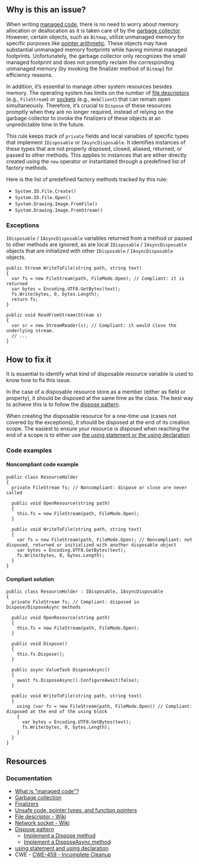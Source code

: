 ## Why is this an issue?

When writing [managed code](https://learn.microsoft.com/en-us/dotnet/standard/managed-code), there is no need to worry about memory
allocation or deallocation as it is taken care of by the [garbage
collector](https://learn.microsoft.com/en-us/dotnet/standard/garbage-collection). However, certain objects, such as `Bitmap`, utilize unmanaged memory for specific purposes like [pointer arithmetic](https://learn.microsoft.com/en-us/dotnet/csharp/language-reference/unsafe-code). These objects may have substantial
unmanaged memory footprints while having minimal managed footprints. Unfortunately, the garbage collector only recognizes the small managed footprint
and does not promptly reclaim the corresponding unmanaged memory (by invoking the finalizer method of `Bitmap`) for efficiency reasons.

In addition, it’s essential to manage other system resources besides memory. The operating system has limits on the number of [file descriptors](https://en.wikipedia.org/wiki/File_descriptor) (e.g., `FileStream`) or [sockets](https://en.wikipedia.org/wiki/Network_socket) (e.g., `WebClient`) that can remain open simultaneously. Therefore, it’s
crucial to `Dispose` of these resources promptly when they are no longer required, instead of relying on the garbage collector to invoke
the finalizers of these objects at an unpredictable time in the future.

This rule keeps track of `private` fields and local variables of specific types that implement `IDisposable` or
`IAsyncDisposable`. It identifies instances of these types that are not properly disposed, closed, aliased, returned, or passed to other
methods. This applies to instances that are either directly created using the `new` operator or instantiated through a predefined list of
factory methods.

Here is the list of predefined factory methods tracked by this rule:

- `System.IO.File.Create()`
- `System.IO.File.Open()`
- `System.Drawing.Image.FromFile()`
- `System.Drawing.Image.FromStream()`

### Exceptions

`IDisposable` / `IAsyncDisposable` variables returned from a method or passed to other methods are ignored, as are local
`IDisposable` / `IAsyncDisposable` objects that are initialized with other `IDisposable` /
`IAsyncDisposable` objects.

    public Stream WriteToFile(string path, string text)
    {
      var fs = new FileStream(path, FileMode.Open); // Compliant: it is returned
      var bytes = Encoding.UTF8.GetBytes(text);
      fs.Write(bytes, 0, bytes.Length);
      return fs;
    }
    
    public void ReadFromStream(Stream s)
    {
      var sr = new StreamReader(s); // Compliant: it would close the underlying stream.
      // ...
    }

## How to fix it

It is essential to identify what kind of disposable resource variable is used to know how to fix this issue.

In the case of a disposable resource store as a member (either as field or property), it should be disposed at the same time as the class. The best
way to achieve this is to follow the [dispose
pattern](https://learn.microsoft.com/en-us/dotnet/standard/design-guidelines/dispose-pattern).

When creating the disposable resource for a one-time use (cases not covered by the exceptions), it should be disposed at the end of its creation
scope. The easiest to ensure your resource is disposed when reaching the end of a scope is to either use [the using statement or the using declaration](https://learn.microsoft.com/en-us/dotnet/csharp/language-reference/statements/using)

### Code examples

#### Noncompliant code example

    public class ResourceHolder
    {
      private FileStream fs; // Noncompliant: dispose or close are never called
    
      public void OpenResource(string path)
      {
        this.fs = new FileStream(path, FileMode.Open);
      }
    
      public void WriteToFile(string path, string text)
      {
        var fs = new FileStream(path, FileMode.Open); // Noncompliant: not disposed, returned or initialized with another disposable object
        var bytes = Encoding.UTF8.GetBytes(text);
        fs.Write(bytes, 0, bytes.Length);
      }
    }

#### Compliant solution

    public class ResourceHolder : IDisposable, IAsyncDisposable
    {
      private FileStream fs; // Compliant: disposed in Dispose/DisposeAsync methods
    
      public void OpenResource(string path)
      {
        this.fs = new FileStream(path, FileMode.Open);
      }
    
      public void Dispose()
      {
        this.fs.Dispose();
      }
    
      public async ValueTask DisposeAsync()
      {
        await fs.DisposeAsync().ConfigureAwait(false);
      }
    
      public void WriteToFile(string path, string text)
      {
        using (var fs = new FileStream(path, FileMode.Open)) // Compliant: disposed at the end of the using block
        {
          var bytes = Encoding.UTF8.GetBytes(text);
          fs.Write(bytes, 0, bytes.Length);
        }
      }
    }

## Resources

### Documentation

- [What is "managed code"?](https://learn.microsoft.com/en-us/dotnet/standard/managed-code)
- [Garbage collection](https://learn.microsoft.com/en-us/dotnet/standard/garbage-collection)
- [Finalizers](https://learn.microsoft.com/en-us/dotnet/csharp/programming-guide/classes-and-structs/finalizers)
- [Unsafe code, pointer types, and function pointers](https://learn.microsoft.com/en-us/dotnet/csharp/language-reference/unsafe-code)
- [File descriptor - Wiki](https://en.wikipedia.org/wiki/File_descriptor)
- [Network socket - Wiki](https://en.wikipedia.org/wiki/Network_socket)
- [Dispose pattern](https://learn.microsoft.com/en-us/dotnet/standard/design-guidelines/dispose-pattern)
    - [Implement a Dispose method](https://learn.microsoft.com/en-us/dotnet/standard/garbage-collection/implementing-dispose)
    - [Implement a DisposeAsync
      method](https://learn.microsoft.com/en-us/dotnet/standard/garbage-collection/implementing-disposeasync)
- [using statement and using declaration](https://learn.microsoft.com/en-us/dotnet/csharp/language-reference/statements/using)
- CWE - [CWE-459 - Incomplete Cleanup](https://cwe.mitre.org/data/definitions/459)